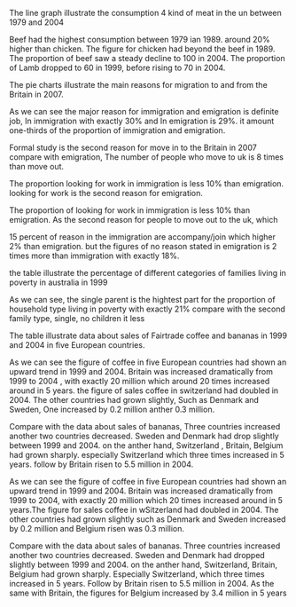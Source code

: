 The line graph illustrate the consumption 4 kind of meat in the un between 1979 and 2004

Beef had the highest consumption between 1979 ian 1989. around 20% higher than chicken. The figure for chicken had beyond the beef in 1989. The proportion of beef saw a steady decline to 100 in 2004.
The proportion of Lamb dropped to 60 in 1999, before rising to 70 in 2004.


The pie charts illustrate the main reasons for migration to and from the Britain in 2007.

As we can see the major reason for immigration and emigration is definite job, In immigration with exactly 30% and In emigration is 29%. it amount one-thirds of the proportion of immigration and emigration.

Formal study is the second reason for move in to the Britain in 2007
compare with emigration, The number of people who move to uk is 8 times than move out.


The proportion looking for work in immigration is less 10% than emigration. looking for work is the second reason for emigration. 

The proportion of looking for work in immigration is less 10% than emigration. As the second reason for people to move out to the uk, which

15 percent of reason in the immigration are accompany/join which higher 2% than emigration. but the figures of no reason stated in emigration is 2 times more than immigration with exactly 18%. 


the table illustrate the percentage of different categories of families living in poverty in australia in 1999

As we can see, the single parent is the hightest part for the proportion of  household type living in poverty with exactly 21% compare with the second family type, single, no children it less 




The table illustrate data about sales of Fairtrade coffee and bananas
in 1999 and 2004 in five European countries.


As we can see the figure of coffee in five European countries had shown an upward 
trend in 1999 and 2004. Britain was increased dramatically from 1999 to 2004 , 
with exactly 20 million which around 20 times increased around in 5 years.
the figure of sales coffee in switzerland had doubled in 2004. The other
countries had grown slightly, Such as Denmark and Sweden, One increased by
 0.2 million anther 0.3 million. 

Compare with the data about sales of bananas, Three countries increased another two countries decreased. Sweden and Denmark had drop slightly between 
1999 and 2004. on the anther hand, Switzerland , Britain, Belgium had grown sharply. especially 
Switzerland which three times increased in 5 years. follow by Britain risen to 5.5 million in 2004.


As we can see the figure of coffee in five European countries had shown an upward trend in 1999 and 2004.
Britain was increased dramatically from 1999 to 2004, with exactly 20 million which 20 times increased around
in 5 years.The figure for sales coffee in wSitzerland had doubled in 2004. The other countries had grown slightly 
such as Denmark and Sweden increased by 0.2 million and Belgium risen was 0.3 million. 

Compare with the data about sales of bananas.  Three countries increased another two countries decreased.
Sweden and Denmark had dropped slightly between 1999 and 2004. on the anther hand, 
Switzerland, Britain, Belgium had grown sharply. Especially Switzerland, which three times increased in 5 years.
 Follow by Britain risen to 5.5 million in 2004. As the same with Britain,
  the figures for Belgium increased by 3.4 million in 5 years